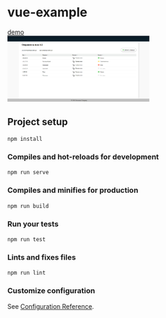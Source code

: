 # vue-example

[demo](https://pochivalin-alexey.github.io/vue-example/dist/)  
<img width="320" src="https://github.com/pochivalin-alexey/vue-example/blob/master/src/assets/screen.jpg?raw=true">

## Project setup

```
npm install
```

### Compiles and hot-reloads for development

```
npm run serve
```

### Compiles and minifies for production

```
npm run build
```

### Run your tests

```
npm run test
```

### Lints and fixes files

```
npm run lint
```

### Customize configuration

See [Configuration Reference](https://cli.vuejs.org/config/).
